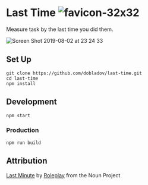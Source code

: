 # Last Time ![favicon-32x32](https://user-images.githubusercontent.com/1938043/62411508-1cb85180-b5f4-11e9-9771-cba626af4458.png)

Measure task by the last time you did them.

![Screen Shot 2019-08-02 at 23 24 33](https://user-images.githubusercontent.com/1938043/62399611-b17f6880-b57c-11e9-8285-8ae594b96a06.png)

## Set Up

```
git clone https://github.com/dobladov/last-time.git
cd last-time
npm install
```

## Development

```
npm start
```

### Production

```
npm run build
```


##  Attribution
[Last Minute](https://thenounproject.com/term/last-minute/148874/) by [Roleplay](https://thenounproject.com/roleplay/) from the Noun Project